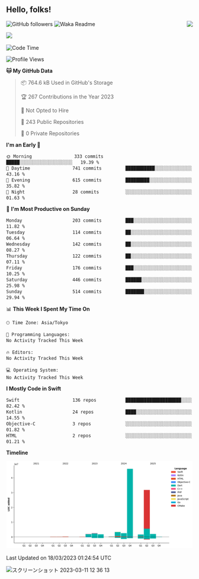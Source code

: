 ## Hello, folks! 

<p>
<img align="right" src="https://media.giphy.com/media/26ufdb3cYKwbRtYVW/giphy.gif" style="max-width:100%;" height="150px">


![GitHub followers](https://img.shields.io/github/followers/YamamotoDesu?label=Follow&style=social)
![Waka Readme](https://github.com/YamamotoDesu/YamamotoDesu/workflows/Waka%20Readme/badge.svg)

![](https://github-profile-summary-cards.vercel.app/api/cards/profile-details?username=YamamotoDesu&theme=vue)

<!--START_SECTION:waka-->
![Code Time](http://img.shields.io/badge/Code%20Time-207%20hrs%2025%20mins-blue)

![Profile Views](http://img.shields.io/badge/Profile%20Views-11-blue)

**🐱 My GitHub Data** 

> 📦 764.6 kB Used in GitHub's Storage 
 > 
> 🏆 267 Contributions in the Year 2023
 > 
> 🚫 Not Opted to Hire
 > 
> 📜 243 Public Repositories 
 > 
> 🔑 0 Private Repositories 
 > 
**I'm an Early 🐤** 

```text
🌞 Morning                333 commits         █████░░░░░░░░░░░░░░░░░░░░   19.39 % 
🌆 Daytime                741 commits         ███████████░░░░░░░░░░░░░░   43.16 % 
🌃 Evening                615 commits         █████████░░░░░░░░░░░░░░░░   35.82 % 
🌙 Night                  28 commits          ░░░░░░░░░░░░░░░░░░░░░░░░░   01.63 % 
```
📅 **I'm Most Productive on Sunday** 

```text
Monday                   203 commits         ███░░░░░░░░░░░░░░░░░░░░░░   11.82 % 
Tuesday                  114 commits         ██░░░░░░░░░░░░░░░░░░░░░░░   06.64 % 
Wednesday                142 commits         ██░░░░░░░░░░░░░░░░░░░░░░░   08.27 % 
Thursday                 122 commits         ██░░░░░░░░░░░░░░░░░░░░░░░   07.11 % 
Friday                   176 commits         ███░░░░░░░░░░░░░░░░░░░░░░   10.25 % 
Saturday                 446 commits         ██████░░░░░░░░░░░░░░░░░░░   25.98 % 
Sunday                   514 commits         ███████░░░░░░░░░░░░░░░░░░   29.94 % 
```


📊 **This Week I Spent My Time On** 

```text
🕑︎ Time Zone: Asia/Tokyo

💬 Programming Languages: 
No Activity Tracked This Week

🔥 Editors: 
No Activity Tracked This Week

💻 Operating System: 
No Activity Tracked This Week
```

**I Mostly Code in Swift** 

```text
Swift                    136 repos           █████████████████████░░░░   82.42 % 
Kotlin                   24 repos            ████░░░░░░░░░░░░░░░░░░░░░   14.55 % 
Objective-C              3 repos             ░░░░░░░░░░░░░░░░░░░░░░░░░   01.82 % 
HTML                     2 repos             ░░░░░░░░░░░░░░░░░░░░░░░░░   01.21 % 
```



**Timeline**

![Lines of Code chart](https://raw.githubusercontent.com/YamamotoDesu/YamamotoDesu/main/assets/bar_graph.png)


 Last Updated on 18/03/2023 01:24:54 UTC
<!--END_SECTION:waka-->


<img width="600" alt="スクリーンショット 2023-03-11 12 36 13" src="https://user-images.githubusercontent.com/47273077/224462864-3afdd944-88a2-4661-8538-798daa0ad198.png">

